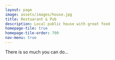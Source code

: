 ```yaml
---
layout: page
image: assets/images/house.jpg
title: Restuarant & Pub
description: Local public house with great food   
homepage-tile: true
homepage-tile-order: 700
nav-menu: true
---
```


There is so much you can do...